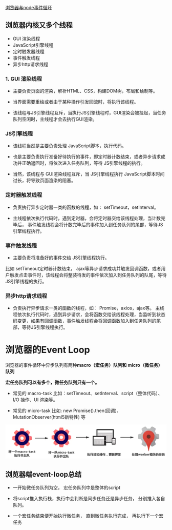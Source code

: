 [浏览器与node事件循环](https://juejin.im/post/5c337ae06fb9a049bc4cd218)
## 浏览器内核又多个线程

- GUI 渲染线程
- JavaScript引擎线程
- 定时触发器线程
- 事件触发线程
- 异步http请求线程

### 1. GUI 渲染线程
- 主要负责页面的渲染，解析HTML、CSS，构建DOM树，布局和绘制等。

- 当界面需要重绘或者由于某种操作引发回流时，将执行该线程。

- 该线程与JS引擎线程互斥，当执行JS引擎线程时，GUI渲染会被挂起，当任务队列空闲时，主线程才会去执行GUI渲染。

### JS引擎线程

- 该线程当然是主要负责处理 JavaScript脚本，执行代码。

- 也是主要负责执行准备好待执行的事件，即定时器计数结束，或者异步请求成功并正确返回时，将依次进入任务队列，等待 JS引擎线程的执行。

- 当然，该线程与 GUI渲染线程互斥，当 JS引擎线程执行 JavaScript脚本时间过长，将导致页面渲染的阻塞。

### 定时器触发线程

- 负责执行异步定时器一类的函数的线程，如： setTimeout，setInterval。

- 主线程依次执行代码时，遇到定时器，会将定时器交给该线程处理，当计数完毕后，
事件触发线程会将计数完毕后的事件加入到任务队列的尾部，等待JS引擎线程执行。

### 事件触发线程

- 主要负责将准备好的事件交给 JS引擎线程执行。

比如 setTimeout定时器计数结束， ajax等异步请求成功并触发回调函数，或者用户触发点击事件时，该线程会将整装待发的事件依次加入到任务队列的队尾，等待 JS引擎线程的执行。

### 异步http请求线程

- 负责执行异步请求一类的函数的线程，如： Promise，axios，ajax等。
主线程依次执行代码时，遇到异步请求，会将函数交给该线程处理，当监听到状态码变更，如果有回调函数，事件触发线程会将回调函数加入到任务队列的尾部，等待JS引擎线程执行。

# 浏览器的Event Loop

浏览器的事件循环中异步队列有两种**macro（宏任务）队列和 micro（微任务）队列**

**宏任务队列可以有多个，微任务队列只有一个。**

- 常见的 macro-task 比如：setTimeout、setInterval、script（整体代码）、 I/O 操作、UI 渲染等。

- 常见的 micro-task 比如: new Promise().then(回调)、MutationObserver(html5新特性) 等

![eventloop](./imgs/event-loop.png)


## 浏览器端event-loop总结
- 一开始微任务队列为空， 宏任务队列中是整体的script

- 将script推入执行栈，执行中会判断是同步任务还是异步任务， 分别推入各自队列。

- 一个宏任务结束便开始执行微任务， 直到微任务执行完成， 再执行下一个宏任务
